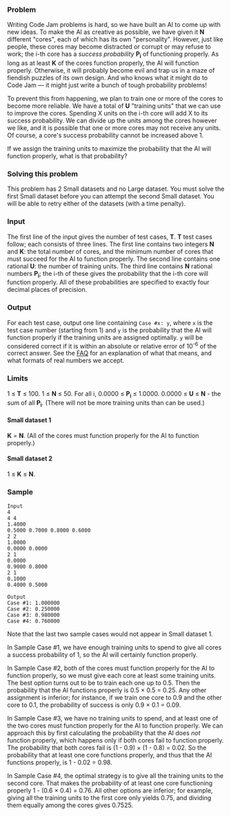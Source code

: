 ### Problem

Writing Code Jam problems is hard, so we have built an AI to come up with new ideas. To make the AI as creative as possible, we have given it **N** different "cores", each of which has its own "personality". However, just like people, these cores may become distracted or corrupt or may refuse to work; the i-th core has a _success probability_ **P<sub>i</sub>** of functioning properly. As long as at least **K** of the cores function properly, the AI will function properly. Otherwise, it will probably become evil and trap us in a maze of fiendish puzzles of its own design. And who knows what it might do to Code Jam — it might just write a bunch of tough probability problems!

To prevent this from happening, we plan to train one or more of the cores to become more reliable. We have a total of **U** "training units" that we can use to improve the cores. Spending X units on the i-th core will add X to its success probability. We can divide up the units among the cores however we like, and it is possible that one or more cores may not receive any units. Of course, a core's success probability cannot be increased above 1.

If we assign the training units to maximize the probability that the AI will function properly, what is that probability?

### Solving this problem

This problem has 2 Small datasets and no Large dataset. You must solve the first Small dataset before you can attempt the second Small dataset. You will be able to retry either of the datasets (with a time penalty).

### Input

The first line of the input gives the number of test cases, **T**. **T** test cases follow; each consists of three lines. The first line contains two integers **N** and **K**: the total number of cores, and the minimum number of cores that must succeed for the AI to function properly. The second line contains one rational **U**: the number of training units. The third line contains **N** rational numbers **P<sub>i</sub>**; the i-th of these gives the probability that the i-th core will function properly. All of these probabilities are specified to exactly four decimal places of precision.

### Output

For each test case, output one line containing `Case #x: y`, where `x` is the test case number (starting from 1) and `y` is the probability that the AI will function properly if the training units are assigned optimally. `y` will be considered correct if it is within an absolute or relative error of 10<sup>-6</sup> of the correct answer. See the [FAQ](/codejam/faq.html#floating_point) for an explanation of what that means, and what formats of real numbers we accept.

### Limits

1 ≤ **T** ≤ 100.
1 ≤ **N** ≤ 50.
For all i, 0.0000 ≤ **P<sub>i</sub>** ≤ 1.0000.
0.0000 ≤ **U** ≤ **N** - the sum of all **P<sub>i</sub>**. (There will not be more training units than can be used.)

#### Small dataset 1

**K** = **N**. (All of the cores must function properly for the AI to function properly.)

#### Small dataset 2

1 ≤ **K** ≤ **N**.

### Sample

```
Input
4
4 4
1.4000
0.5000 0.7000 0.8000 0.6000
2 2
1.0000
0.0000 0.0000
2 1
0.0000
0.9000 0.8000
2 1
0.1000
0.4000 0.5000
```
```
Output
Case #1: 1.000000
Case #2: 0.250000
Case #3: 0.980000
Case #4: 0.760000
```

Note that the last two sample cases would not appear in Small dataset 1.

In Sample Case #1, we have enough training units to spend to give all cores a success probability of 1, so the AI will certainly function properly.

In Sample Case #2, both of the cores must function properly for the AI to function properly, so we must give each core at least some training units. The best option turns out to be to train each one up to 0.5\. Then the probability that the AI functions properly is 0.5 × 0.5 = 0.25\. Any other assignment is inferior; for instance, if we train one core to 0.9 and the other core to 0.1, the probability of success is only 0.9 × 0.1 = 0.09.

In Sample Case #3, we have no training units to spend, and at least one of the two cores must function properly for the AI to function properly. We can approach this by first calculating the probability that the AI does _not_ function properly, which happens only if both cores fail to function properly. The probability that both cores fail is (1 - 0.9) × (1 - 0.8) = 0.02\. So the probability that at least one core functions properly, and thus that the AI functions properly, is 1 - 0.02 = 0.98.

In Sample Case #4, the optimal strategy is to give all the training units to the second core. That makes the probability of at least one core functioning properly 1 - (0.6 × 0.4) = 0.76\. All other options are inferior; for example, giving all the training units to the first core only yields 0.75, and dividing them equally among the cores gives 0.7525.